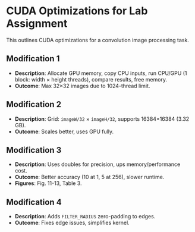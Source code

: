# CUDA Optimizations for Lab Assignment

This outlines CUDA optimizations for a convolution image processing task.

## Modification 1
- **Description**: Allocate GPU memory, copy CPU inputs, run CPU/GPU (1 block: width × height threads), compare results, free memory.
- **Outcome**: Max 32×32 images due to 1024-thread limit.

## Modification 2
- **Description**: Grid: `imageW/32` × `imageH/32`, supports 16384×16384 (3.32 GB).
- **Outcome**: Scales better, uses GPU fully.

## Modification 3
- **Description**: Uses doubles for precision, ups memory/performance cost.
- **Outcome**: Better accuracy (10 at 1, 5 at 256), slower runtime.
- **Figures**: Fig. 11-13, Table 3.

## Modification 4
- **Description**: Adds `FILTER_RADIUS` zero-padding to edges.
- **Outcome**: Fixes edge issues, simplifies kernel.
